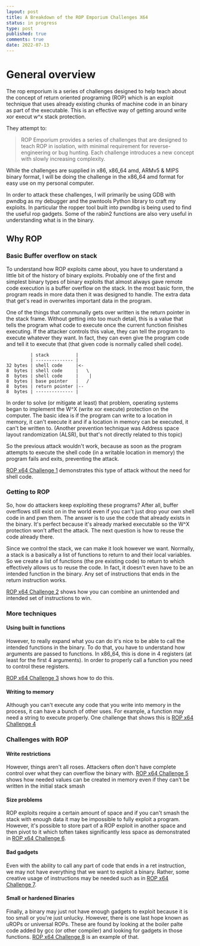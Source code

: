 ```yaml
---
layout: post
title: A Breakdown of the ROP Emporium Challenges X64
status: in progress
type: post
published: true
comments: true
date: 2022-07-13
---
```

# General overview 

The rop emporium is a series of challenges designed to help teach about the concept of return oriented programing (ROP) which is an exploit technique that uses already existing chunks of machine code in an binary as part of the executable. This is an effective way of getting around write xor execut w^x stack protection.

They attempt to:
>ROP Emporium provides a series of challenges that are designed to teach ROP in isolation, with minimal requirement for reverse-engineering or bug hunting. Each challenge introduces a new concept with slowly increasing complexity.

While the challenges are supplied in x86, x86_64 amd, ARMv5 & MIPS binary format, I will be doing the challenge in the x86_64 amd format for easy use on my personal computer.

In order to attack these challenges, I will primarily be using GDB with pwndbg as my debugger and the pwntools Python library to craft my exploits. In particular the ropper tool built into pwndbg is being used to find the useful rop gadgets. Some of the rabin2 functions are also very useful in understanding what is in the binary.



## Why ROP


### Basic Buffer overflow on stack

To understand how ROP exploits came about, you have to understand a little bit of the history of binary exploits. Probably one of the first and simplest binary types of binary exploits that almost always gave remote code execution is a buffer overflow on the stack. In the most basic form, the program reads in more data then it was designed to handle. The extra data that get's read in overwrites important data in the program.

One of the things that communally gets over written is the return pointer in the stack frame. Without getting into too much detail, this is a value that tells the program what code to execute once the current function finishes executing. If the attacker controls this value, they can tell the program to execute whatever they want. In fact, they can even give the program code and tell it to execute that (that given code is normally called shell code).

```
         | stack          |
         | -------------- |
32 bytes | shell code     |<- 
8  bytes | shell code     |   \
8  bytes | shell code     |    |
8  bytes | base pointer   |   /
8  bytes | return pointer |-- 
8  bytes | -------------- |

```


In order to solve (or mitigate at least) that problem, operating systems began to implement the W^X (write xor execute) protection on the computer. The basic idea is if the program can write to a location in memory, it can't execute it and if a location in memory can be executed, it can't be written to. (Another prevention technique was Address space layout randomization (ALSR), but that's not directly related to this topic)

So the previous attack wouldn't work, because as soon as the program attempts to execute the shell code (in a writable location in memory) the program fails and exits, preventing the attack.


[ROP x64 Challenge 1](https://nicholaskrabbenhoft.com/NSA-Codebreaker-2021/ROP-x64-Challenge-1) demonstrates this type of attack without the need for shell code.

### Getting to ROP

So, how do attackers keep exploiting these programs? After all, buffer overflows still exist on in the world even if you can't just drop your own shell code in and pwn them. The answer is to use the code that already exists in the binary. It's perfect because it's already marked executable so the W^X protection won't affect the attack. The next question is how to reuse the code already there.

Since we control the stack, we can make it look however we want. Normally, a stack is a basically a list of functions to return to and their local variables. So we create a list of functions (the pre existing code) to return to which effectively allows us to reuse the code. In fact, it doesn't even have to be an intended function in the binary. Any set of instructions that ends in the return instruction works.

[ROP x64 Challenge 2](https://nicholaskrabbenhoft.com/NSA-Codebreaker-2021/ROP-x64-Challenge-2) shows how you can combine an unintended and intended set of instructions to win.

### More techniques
#### Using built in functions

However, to really expand what you can do it's nice to be able to call the intended functions in the binary. To do that, you have to understand how arguments are passed to functions. In x86_64, this is done in 4 registers (at least for the first 4 arguments). In order to properly call a function you need to control these registers.


[ROP x64 Challenge 3](https://nicholaskrabbenhoft.com/NSA-Codebreaker-2021/ROP-x64-Challenge-3) shows how to do this.


#### Writing to memory

Although you can't execute any code that you write into memory in the process, it can have a bunch of other uses. For example, a function may need a string to execute properly. One challenge that shows this is [ROP x64 Challenge 4](https://nicholaskrabbenhoft.com/NSA-Codebreaker-2021/ROP-x64-Challenge-4)


### Challenges with ROP

#### Write restrictions
However, things aren't all roses. Attackers often don't have complete control over what they can overflow the binary with. [ROP x64 Challenge 5](https://nicholaskrabbenhoft.com/NSA-Codebreaker-2021/ROP-x64-Challenge-5) shows how needed values can be created in memory even if they can't be written in the initial stack smash

#### Size problems
ROP exploits require a certain amount of space and if you can't smash the stack with enough data it may be impossible to fully exploit a program. However, it's possible to store part of a ROP exploit in another space and then pivot to it which toften takes significantly less space as demonstrated in [ROP x64 Challenge 6](https://nicholaskrabbenhoft.com/NSA-Codebreaker-2021/ROP-x64-Challenge-6).

#### Bad gadgets
Even with the ability to call any part of code that ends in a ret instruction, we may not have everything that we want to exploit a binary. Rather, some creative usage of instructions may be needed such as in [ROP x64 Challenge 7](https://nicholaskrabbenhoft.com/NSA-Codebreaker-2021/ROP-x64-Challenge-7).


#### Small or hardened Binaries
Finally, a binary may just not have enough gadgets to exploit because it is too small or you're just unlucky. However, there is one last hope known as uROPs or universal ROPs. These are found by looking at the boiler palte code added by gcc (or other compiler) and looking for gadgets in those functions. [ROP x64 Challenge 8](https://nicholaskrabbenhoft.com/NSA-Codebreaker-2021/ROP-x64-Challenge-8) is an example of that.
